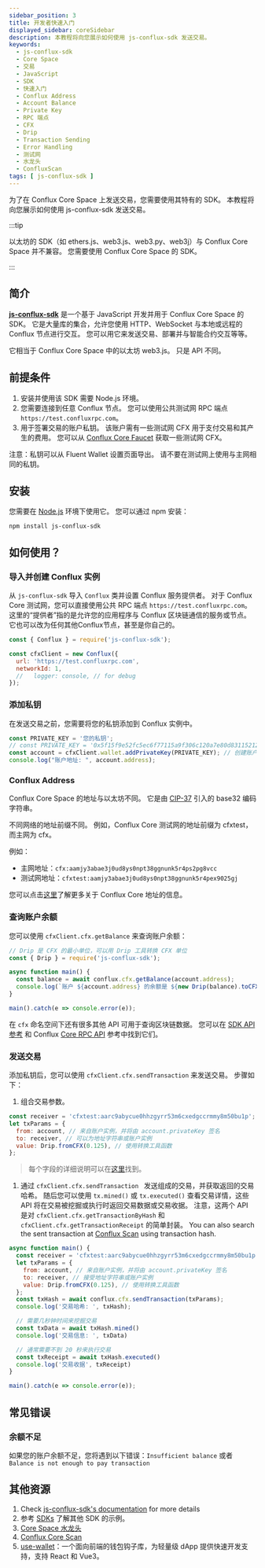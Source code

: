 ```yaml
---
sidebar_position: 3
title: 开发者快速入门
displayed_sidebar: coreSidebar
description: 本教程将向您展示如何使用 js-conflux-sdk 发送交易。
keywords:
  - js-conflux-sdk
  - Core Space
  - 交易
  - JavaScript
  - SDK
  - 快速入门
  - Conflux Address
  - Account Balance
  - Private Key
  - RPC 端点
  - CFX
  - Drip
  - Transaction Sending
  - Error Handling
  - 测试网
  - 水龙头
  - ConfluxScan
tags: [ js-conflux-sdk ]
---
```


为了在 Conflux Core Space 上发送交易，您需要使用其特有的 SDK。 本教程将向您展示如何使用 js-conflux-sdk 发送交易。

:::tip

以太坊的 SDK（如 ethers.js、web3.js、web3.py、web3j）与 Conflux Core Space 并不兼容。 您需要使用 Conflux Core Space 的 SDK。

:::

## 简介

[**js-conflux-sdk**](https://github.com/conflux-chain/js-conflux-sdk) 是一个基于 JavaScript 开发并用于 Conflux Core Space 的 SDK。 它是大量库的集合，允许您使用 HTTP、WebSocket 与本地或远程的 Conflux 节点进行交互。 您可以用它来发送交易、部署并与智能合约交互等等。

它相当于 Conflux Core Space 中的以太坊 web3.js。 只是 API 不同。

## 前提条件

1. 安装并使用该 SDK 需要 Node.js 环境。
2. 您需要连接到任意 Conflux 节点。 您可以使用公共测试网 RPC 端点 `https://test.confluxrpc.com`。
3. 用于签署交易的账户私钥。 该账户需有一些测试网 CFX 用于支付交易和其产生的费用。 您可以从 [Conflux Core Faucet](https://faucet.confluxnetwork.org/) 获取一些测试网 CFX。

注意：私钥可以从 Fluent Wallet 设置页面导出。 请不要在测试网上使用与主网相同的私钥。

## 安装

您需要在 [Node.js](https://nodejs.org/en) 环境下使用它。 您可以通过 npm 安装：

```shell
npm install js-conflux-sdk 
```

## 如何使用？

### 导入并创建 Conflux 实例

从 `js-conflux-sdk` 导入 `Conflux` 类并设置 Conflux 服务提供者。 对于 Conflux Core 测试网，您可以直接使用公共 RPC 端点 `https://test.confluxrpc.com`。 这里的“提供者”指的是允许您的应用程序与 Conflux 区块链通信的服务或节点。 它也可以改为任何其他Conflux节点，甚至是你自己的。

```javascript
const { Conflux } = require('js-conflux-sdk');

const cfxClient = new Conflux({
  url: 'https://test.confluxrpc.com',
  networkId: 1,
  //   logger: console, // for debug
});
```

### 添加私钥

在发送交易之前，您需要将您的私钥添加到 Conflux 实例中。

```javascript
const PRIVATE_KEY = '您的私钥';
// const PRIVATE_KEY = '0x5f15f9e52fc5ec6f77115a9f306c120a7e80d83115212d33a843bb6b7989c261';
const account = cfxClient.wallet.addPrivateKey(PRIVATE_KEY); // 创建账户实例
console.log("账户地址: ", account.address);
```

### Conflux Address

Conflux Core Space 的地址与以太坊不同。 它是由 [CIP-37](https://github.com/Conflux-Chain/CIPs/blob/master/CIPs/cip-37.md) 引入的 base32 编码字符串。

不同网络的地址前缀不同。 例如，Conflux Core 测试网的地址前缀为 cfxtest，而主网为 cfx。

例如：

- 主网地址：`cfx:aamjy3abae3j0ud8ys0npt38ggnunk5r4ps2pg8vcc`
- 测试网地址：`cfxtest:aamjy3abae3j0ud8ys0npt38ggnunk5r4pex9025gj`

您可以点击[这里](./core-space-basics/addresses.md)了解更多关于 Conflux Core 地址的信息。

### 查询账户余额

您可以使用 `cfxClient.cfx.getBalance` 来查询账户余额：

```javascript
// Drip 是 CFX 的最小单位，可以用 Drip 工具转换 CFX 单位
const { Drip } = require('js-conflux-sdk');

async function main() {
  const balance = await conflux.cfx.getBalance(account.address);
  console.log(`账户 ${account.address} 的余额是 ${new Drip(balance).toCFX()} CFX`);
}

main().catch(e => console.error(e));
```

在 `cfx` 命名空间下还有很多其他 API 可用于查询区块链数据。 您可以在 [SDK API 参考](https://github.com/Conflux-Chain/js-conflux-sdk/blob/v2/docs/api/Conflux.md#conflux) 和 Conflux [Core RPC API](./build/json-rpc/) 参考中找到它们。

### 发送交易

添加私钥后，您可以使用 `cfxClient.cfx.sendTransaction` 来发送交易。 步骤如下：

1. 组合交易参数。

```javascript
const receiver = 'cfxtest:aarc9abycue0hhzgyrr53m6cxedgccrmmy8m50bu1p';
let txParams = {
  from: account, // 来自账户实例，并将由 account.privateKey 签名
  to: receiver, // 可以为地址字符串或账户实例
  value: Drip.fromCFX(0.125), // 使用转换工具函数
};
```

> 每个字段的详细说明可以在[这里](./core-space-basics/transactions/overview.md)找到。

1. 通过 `cfxClient.cfx.sendTransaction ` 发送组成的交易，并获取返回的交易哈希。 随后您可以使用 `tx.mined()` 或 `tx.executed()` 查看交易详情，这些 API 将在交易被挖掘或执行时返回交易数据或交易收据。 注意，这两个 API 是对 `cfxClient.cfx.getTransactionByHash` 和 `cfxClient.cfx.getTransactionReceipt` 的简单封装。 You can also search the sent transaction at [Conflux Scan](https://confluxscan.org/) using transaction hash.

```javascript
async function main() {
  const receiver = 'cfxtest:aarc9abycue0hhzgyrr53m6cxedgccrmmy8m50bu1p';
  let txParams = {
    from: account, // 来自账户实例，并将由 account.privateKey 签名
    to: receiver, // 接受地址字符串或账户实例
    value: Drip.fromCFX(0.125), // 使用转换工具函数
  };
  const txHash = await conflux.cfx.sendTransaction(txParams);
  console.log('交易哈希: ', txHash);

  // 需要几秒钟时间来挖掘交易
  const txData = await txHash.mined()
  console.log('交易信息: ', txData)

  // 通常需要不到 20 秒来执行交易
  const txReceipt = await txHash.executed()
  console.log('交易收据', txReceipt)
}

main().catch(e => console.error(e));
```

## 常见错误

### 余额不足

如果您的账户余额不足，您将遇到以下错误：`Insufficient balance` 或者 `Balance is not enough to pay transaction`

## 其他资源

1. Check [js-conflux-sdk's documentation](https://confluxnetwork.gitbook.io/js-conflux-sdk) for more details
2. 参考 [SDKs](./build/sdks-and-tools/sdks.md) 了解其他 SDK 的示例。
3. [Core Space 水龙头](https://faucet.confluxnetwork.org/)
4. [Conflux Core Scan](https://confluxscan.org/)
5. [use-wallet](../general/build/tools/use-wallet.md)：一个面向前端的钱包钩子库，为轻量级 dApp 提供快速开发支持，支持 React 和 Vue3。
